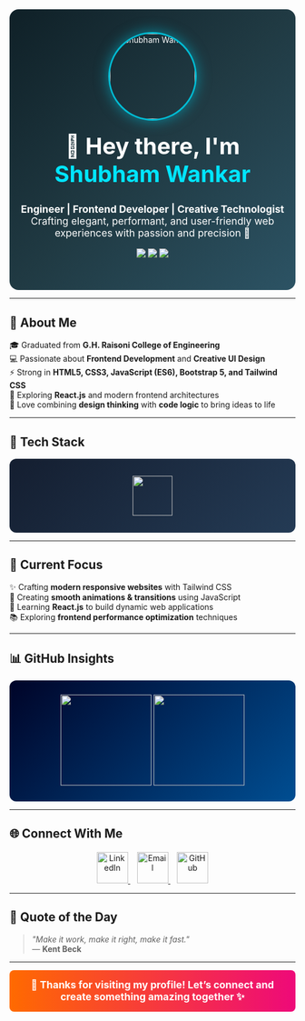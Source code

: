 <!-- Profile Header -->
<div align="center" style="background: linear-gradient(135deg, #0f2027, #203a43, #2c5364); padding: 40px 20px; border-radius: 16px; color: white;">

  <img src="./profile.jpg" alt="Shubham Wankar" width="150" style="border-radius: 50%; border: 3px solid #00bcd4; box-shadow: 0 0 25px rgba(0,188,212,0.6);" />

  <h1 style="font-size: 2.5rem; margin-top: 20px;">👋 Hey there, I'm <span style="color:#00e5ff;">Shubham Wankar</span></h1>

  <p style="font-size: 1.1rem; max-width: 600px;">
    <b>Engineer | Frontend Developer | Creative Technologist</b><br>
    Crafting elegant, performant, and user-friendly web experiences with passion and precision 🚀
  </p>

  <p>
    <img src="https://img.shields.io/badge/Frontend-Developer-blue?style=for-the-badge&logo=html5&logoColor=white"/>
    <img src="https://img.shields.io/badge/UI/UX-Designer-orange?style=for-the-badge&logo=figma&logoColor=white"/>
    <img src="https://img.shields.io/badge/Lifelong-Learner-success?style=for-the-badge&logo=readme&logoColor=white"/>
  </p>
</div>

---

## 🌈 About Me  

🎓 Graduated from **G.H. Raisoni College of Engineering**  
💻 Passionate about **Frontend Development** and **Creative UI Design**  
⚡ Strong in **HTML5, CSS3, JavaScript (ES6), Bootstrap 5, and Tailwind CSS**  
🧠 Exploring **React.js** and modern frontend architectures  
🎨 Love combining **design thinking** with **code logic** to bring ideas to life  

---

## 🧠 Tech Stack  

<div align="center" style="background: linear-gradient(135deg, #141E30, #243B55); padding: 30px; border-radius: 12px;">

  <img src="https://skillicons.dev/icons?i=html,css,javascript,bootstrap,tailwind,git,github,vscode" height="70" />

</div>

---

## 🧩 Current Focus  

✨ Crafting **modern responsive websites** with Tailwind CSS  
🎢 Creating **smooth animations & transitions** using JavaScript  
🧱 Learning **React.js** to build dynamic web applications  
📚 Exploring **frontend performance optimization** techniques  

---

## 📊 GitHub Insights  

<div align="center" style="background: linear-gradient(135deg, #000428, #004e92); padding: 25px; border-radius: 12px;">
  <img src="https://github-readme-stats.vercel.app/api?username=shubhamwankar&show_icons=true&theme=tokyonight&hide_border=true" height="160" />
  <img src="https://github-readme-stats.vercel.app/api/top-langs/?username=shubhamwankar&layout=compact&theme=tokyonight&hide_border=true" height="160" />
</div>

---

## 🌐 Connect With Me  

<div align="center" style="margin-top: 20px;">
  <a href="https://linkedin.com/in/your-linkedin-profile" target="_blank">
    <img src="https://skillicons.dev/icons?i=linkedin" alt="LinkedIn" width="55" />
  </a>
  &nbsp;&nbsp;
  <a href="mailto:yourname@example.com">
    <img src="https://skillicons.dev/icons?i=gmail" alt="Email" width="55" />
  </a>
  &nbsp;&nbsp;
  <a href="https://github.com/shubhamwankar" target="_blank">
    <img src="https://skillicons.dev/icons?i=github" alt="GitHub" width="55" />
  </a>
</div>

---

## 💬 Quote of the Day  

> _"Make it work, make it right, make it fast."_  
> — **Kent Beck**

---

<div align="center" style="background: linear-gradient(90deg, #ff6a00, #ee0979); padding: 15px; border-radius: 8px; color: white; font-weight: bold; font-size: 1.1rem;">
  🚀 Thanks for visiting my profile! Let’s connect and create something amazing together ✨
</div>
